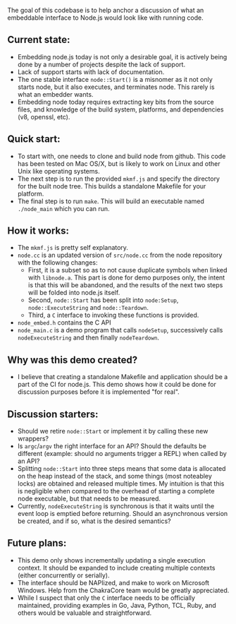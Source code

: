 The goal of this codebase is to help anchor a discussion of what an
embeddable interface to Node.js would look like with running code.

Current state:
-------------

* Embedding node.js today is not only a desirable goal, it is actively being
done by a number of projects despite the lack of support.
* Lack of support starts with lack of documentation.
* The one stable interface `node::Start()` is a misnomer as it not only starts
node, but it also executes, and terminates node.  This rarely is what an embedder wants.
* Embedding node today requires extracting key bits from the source files, and
knowledge of the build system, platforms, and dependencies (v8, openssl, etc).

Quick start:
-----------

* To start with, one needs to clone and build node from github.  This code
has been tested on Mac OS/X, but is likely to work on Linux and other
Unix like operating systems.
* The next step is to run the provided `mkmf.js` and specify the directory
for the built node tree.  This builds a standalone Makefile for your platform.
* The final step is to run `make`.  This will build an executable named
`./node_main` which you can run.

How it works:
------------

* The `mkmf.js` is pretty self explanatory.
* `node.cc` is an updated version of `src/node.cc` from the node repository
with the following changes:
    * First, it is a subset so as to not cause duplicate symbols when linked
      with `libnode.a`.  This part is done for demo purposes only, the intent
      is that this will be abandoned, and the results of the next two steps
      will be folded into node.js itself.
    * Second, `node::Start` has been split into `node:Setup`,
      `node::ExecuteString` and `node::Teardown`.
    * Third, a `C` interface to invoking these functions is provided.
* `node_embed.h` contains the C API
* `node_main.c` is a demo program that calls `nodeSetup`, successively calls
  `nodeExecuteString` and then finally `nodeTeardown`.

Why was this demo created?
-------------------------

* I believe that creating a standalone Makefile and application should be
a part of the CI for node.js.  This demo shows how it could be done for
discussion purposes before it is implemented "for real".


Discussion starters:
-------------------

* Should we retire `node::Start` or implement it by calling these new wrappers?
* Is `argc`/`argv` the right interface for an API?  Should the defaults be
  different (example: should no arguments trigger a REPL) when called by an API?
* Splitting `node::Start` into three steps means that some data is allocated
  on the heap instead of the stack, and some things (most noteabley locks)
  are obtained and released multiple times.  My intuition is that this
  is negligible when compared to the overhead of starting a complete node
  executable, but that needs to be measured.
* Currently, `nodeExecuteString` is synchronous is that it waits until the
  event loop is emptied before returning.  Should an asynchronous version
  be created, and if so, what is the desired semantics?

Future plans:
------------

* This demo only shows incrementally updating a single execution context.
It should be expanded to include creating multiple contexts (either
concurrently or serially).
* The interface should be NAPIized, and make to work on Microsoft Windows.
Help from the ChakraCore team would be greatly appreciated.
* While I suspect that only the `C` interface needs to be officially maintained,
providing examples in Go, Java, Python, TCL, Ruby, and others would be valuable and straightforward.
